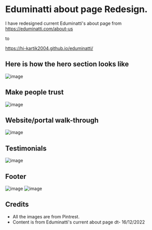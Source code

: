 
# Eduminatti about page Redesign.

I have redesigned current Eduminatti's about page from https://eduminatti.com/about-us

to 

https://hi-kartik2004.github.io/eduminatti/


## Here is how the hero section looks like

![image](https://user-images.githubusercontent.com/111000515/208076302-25914ea0-624b-4eda-bab9-adc77c86b747.png)

## Make people trust
![image](https://user-images.githubusercontent.com/111000515/208076346-47ad290b-275a-4cac-9f48-a7fd75e85970.png)

## Website/portal walk-through
![image](https://user-images.githubusercontent.com/111000515/208076412-2f55f1e3-bbac-4f5c-a550-3f6133d02648.png)

## Testimonials
![image](https://user-images.githubusercontent.com/111000515/208076470-a484dced-f185-4422-89e1-15214fbdf9a7.png)

## Footer
![image](https://user-images.githubusercontent.com/111000515/208076547-c7319d37-15bc-42e4-9e82-8472498056ce.png)
![image](https://user-images.githubusercontent.com/111000515/208076592-396520e2-6c7a-40a8-afc7-887bcd8cea94.png)



## Credits

- All the images are from Pintrest.
- Content is from Eduminatti's current about page dt- 16/12/2022



